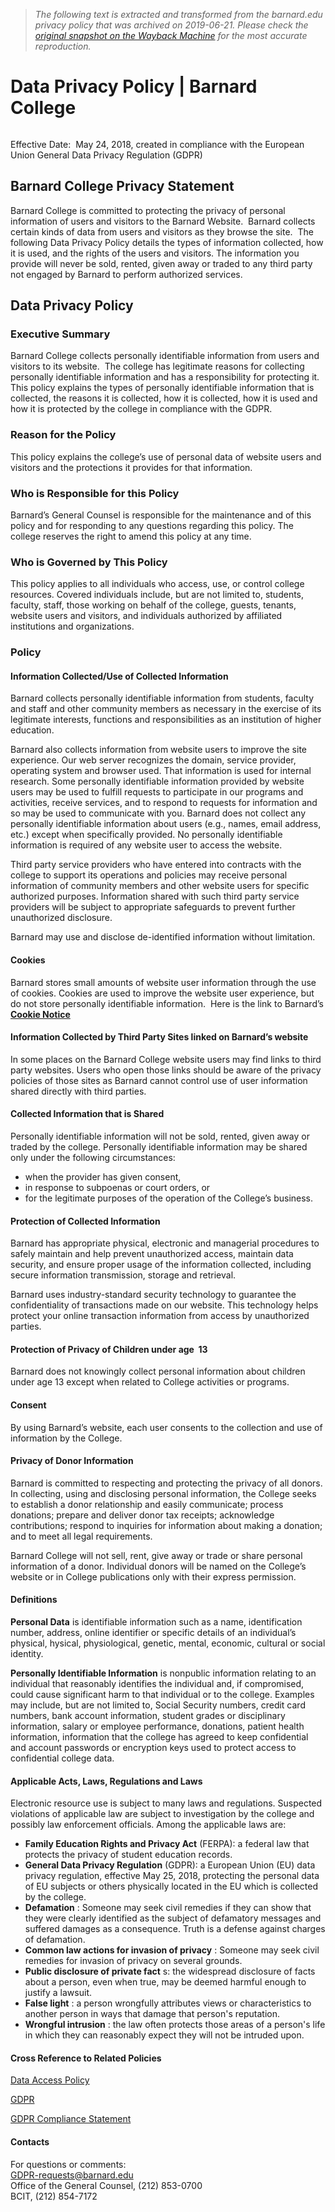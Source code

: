 > *The following text is extracted and transformed from the barnard.edu privacy policy that was archived on 2019-06-21. Please check the [original snapshot on the Wayback Machine](https://web.archive.org/web/20190621235553id_/https%3A//barnard.edu/privacy-policy) for the most accurate reproduction.*

# Data Privacy Policy | Barnard College

######   
Effective Date:  May 24, 2018, created in compliance with the European Union General Data Privacy Regulation (GDPR)

## Barnard College Privacy Statement

Barnard College is committed to protecting the privacy of personal information of users and visitors to the Barnard Website.  Barnard collects certain kinds of data from users and visitors as they browse the site.  The following Data Privacy Policy details the types of information collected, how it is used, and the rights of the users and visitors. The information you provide will never be sold, rented, given away or traded to any third party not engaged by Barnard to perform authorized services.

## Data Privacy Policy

### Executive Summary

Barnard College collects personally identifiable information from users and visitors to its website.  The college has legitimate reasons for collecting personally identifiable information and has a responsibility for protecting it. This policy explains the types of personally identifiable information that is collected, the reasons it is collected, how it is collected, how it is used and how it is protected by the college in compliance with the GDPR.

### Reason for the Policy

This policy explains the college’s use of personal data of website users and visitors and the protections it provides for that information.  

### Who is Responsible for this Policy

Barnard’s General Counsel is responsible for the maintenance and of this policy and for responding to any questions regarding this policy. The college reserves the right to amend this policy at any time.

### Who is Governed by This Policy

This policy applies to all individuals who access, use, or control college resources. Covered individuals include, but are not limited to, students, faculty, staff, those working on behalf of the college, guests, tenants, website users and visitors, and individuals authorized by affiliated institutions and organizations.

### Policy

#### Information Collected/Use of Collected Information

Barnard collects personally identifiable information from students, faculty and staff and other community members as necessary in the exercise of its legitimate interests, functions and responsibilities as an institution of higher education. 

Barnard also collects information from website users to improve the site experience. Our web server recognizes the domain, service provider, operating system and browser used. That information is used for internal research. Some personally identifiable information provided by website users may be used to fulfill requests to participate in our programs and activities, receive services, and to respond to requests for information and so may be used to communicate with you. Barnard does not collect any personally identifiable information about users (e.g., names, email address, etc.) except when specifically provided. No personally identifiable information is required of any website user to access the website. 

Third party service providers who have entered into contracts with the college to support its operations and policies may receive personal information of community members and other website users for specific authorized purposes. Information shared with such third party service providers will be subject to appropriate safeguards to prevent further unauthorized disclosure.

Barnard may use and disclose de-identified information without limitation.

#### Cookies

Barnard stores small amounts of website user information through the use of cookies. Cookies are used to improve the website user experience, but do not store personally identifiable information.  Here is the link to Barnard’s **[Cookie Notice](https://web.archive.org/cookie-notice)**

#### Information Collected by Third Party Sites linked on Barnard’s website

In some places on the Barnard College website users may find links to third party websites. Users who open those links should be aware of the privacy policies of those sites as Barnard cannot control use of user information shared directly with third parties.

#### Collected Information that is Shared

Personally identifiable information will not be sold, rented, given away or traded by the college. Personally identifiable information may be shared only under the following circumstances:

  * when the provider has given consent, 
  * in response to subpoenas or court orders, or
  * for the legitimate purposes of the operation of the College’s business.



#### Protection of Collected Information

Barnard has appropriate physical, electronic and managerial procedures to safely maintain and help prevent unauthorized access, maintain data security, and ensure proper usage of the information collected, including secure information transmission, storage and retrieval.

Barnard uses industry-standard security technology to guarantee the confidentiality of transactions made on our website. This technology helps protect your online transaction information from access by unauthorized parties.

#### Protection of Privacy of Children under age  13

Barnard does not knowingly collect personal information about children under age 13 except when related to College activities or programs.

#### Consent

By using Barnard’s website, each user consents to the collection and use of information by the College.

#### Privacy of Donor Information

Barnard is committed to respecting and protecting the privacy of all donors. In collecting, using and disclosing personal information, the College seeks to establish a donor relationship and easily communicate; process donations; prepare and deliver donor tax receipts; acknowledge contributions; respond to inquiries for information about making a donation; and to meet all legal requirements. 

Barnard College will not sell, rent, give away or trade or share personal information of a donor. Individual donors will be named on the College’s website or in College publications only with their express permission.

#### Definitions

**Personal Data** is identifiable information such as a name, identification number, address, online identifier or specific details of an individual’s physical, hysical, physiological, genetic, mental, economic, cultural or social identity.

**Personally Identifiable Information** is nonpublic information relating to an individual that reasonably identifies the individual and, if compromised, could cause significant harm to that individual or to the college. Examples may include, but are not limited to, Social Security numbers, credit card numbers, bank account information, student grades or disciplinary information, salary or employee performance, donations, patient health information, information that the college has agreed to keep confidential and account passwords or encryption keys used to protect access to confidential college data.

#### Applicable Acts, Laws, Regulations and Laws

Electronic resource use is subject to many laws and regulations. Suspected violations of applicable law are subject to investigation by the college and possibly law enforcement officials. Among the applicable laws are:

  * **Family Education Rights and Privacy Act** (FERPA): a federal law that protects the privacy of student education records.
  * **General Data Privacy Regulation** (GDPR): a European Union (EU) data privacy regulation, effective May 25, 2018, protecting the personal data of EU subjects or others physically located in the EU which is collected by the college.
  * **Defamation** : Someone may seek civil remedies if they can show that they were clearly identified as the subject of defamatory messages and suffered damages as a consequence. Truth is a defense against charges of defamation.
  * **Common law actions for invasion of privacy** : Someone may seek civil remedies for invasion of privacy on several grounds.
  * **Public disclosure of private fact** s: the widespread disclosure of facts about a person, even when true, may be deemed harmful enough to justify a lawsuit.
  * **False light** : a person wrongfully attributes views or characteristics to another person in ways that damage that person's reputation.
  * **Wrongful intrusion** : the law often protects those areas of a person's life in which they can reasonably expect they will not be intruded upon.



#### Cross Reference to Related Policies

[Data Access Policy](https://web.archive.org/bcit/resources/computing-policies/data-access-policy)

[GDPR](https://eur-lex.europa.eu/legal-content/EN/TXT/PDF/)

[GDPR Compliance Statement](https://web.archive.org/gdpr-compliance)

#### Contacts

For questions or comments:  
[GDPR-requests@barnard.edu](mailto:GDPR-requests@barnard.edu)  
Office of the General Counsel, (212) 853-0700  
BCIT, (212) 854-7172
